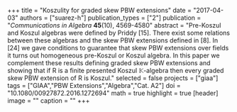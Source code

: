 +++
title = "Koszulity for graded skew PBW extensions"
date = "2017-04-03"
authors = ["suarez-h"]
publication_types = ["2"]
publication = "*Communications in Algebra* **45**(10), 4569-4580"
abstract = "Pre-Koszul and Koszul algebras were defined by Priddy [15]. There exist some relations between these algebras and the skew PBW extensions defined in [8]. In [24] we gave conditions to guarantee that skew PBW extensions over fields it turns out homogeneous pre-Koszul or Koszul algebra. In this paper we complement these results defining graded skew PBW extensions and showing that if R is a finite presented Koszul 𝕂-algebra then every graded skew PBW extension of R is Koszul."
selected = false
projects = ["giaa"]
tags = ["GIAA","PBW Extensions","Algebra","Cat. A2"]
doi = "10.1080/00927872.2016.1272694"
math = true
highlight = true
[header]
image = ""
caption = ""
+++
